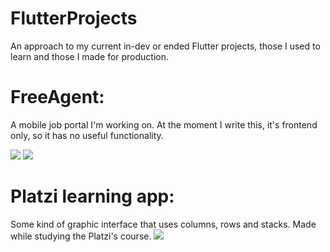 # FlutterProjects
An approach to my current in-dev or ended Flutter projects, those I used to learn and those I made for production. 

# FreeAgent:
A mobile job portal I'm working on. At the moment I write this, it's frontend only, so it has no useful functionality.

![](https://i.imgur.com/dqn8bTV.png)
![](https://i.imgur.com/JLDhKnJ.gif)

# Platzi learning app:
Some kind of graphic interface that uses columns, rows and stacks. Made while studying the Platzi's course.
![](https://i.imgur.com/Oeq4Zg6.png)
